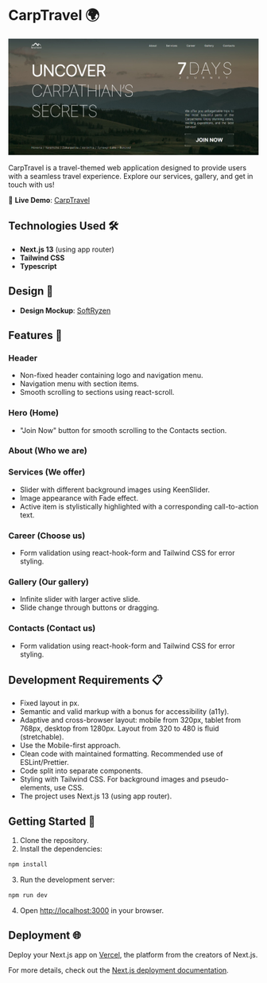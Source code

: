 # CarpTravel 🌍

![CarpTravel Screenshot](/public/images/carptravel.png)

CarpTravel is a travel-themed web application designed to provide users with a seamless travel experience. Explore our services, gallery, and get in touch with us!

🔗 **Live Demo**: [CarpTravel](https://carptravel-one.vercel.app/)

## Technologies Used 🛠️

- **Next.js 13** (using app router)
- **Tailwind CSS**
- **Typescript**

## Design 🎨

- **Design Mockup**: [SoftRyzen](https://internship.softryzen.com/)

## Features 🌟

### Header
- Non-fixed header containing logo and navigation menu.
- Navigation menu with section items.
- Smooth scrolling to sections using react-scroll.

### Hero (Home)
- "Join Now" button for smooth scrolling to the Contacts section.

### About (Who we are)

### Services (We offer)
- Slider with different background images using KeenSlider.
- Image appearance with Fade effect.
- Active item is stylistically highlighted with a corresponding call-to-action text.

### Career (Choose us)
- Form validation using react-hook-form and Tailwind CSS for error styling.

### Gallery (Our gallery)
- Infinite slider with larger active slide.
- Slide change through buttons or dragging.

### Contacts (Contact us)
- Form validation using react-hook-form and Tailwind CSS for error styling.

## Development Requirements 📋

- Fixed layout in px.
- Semantic and valid markup with a bonus for accessibility (a11y).
- Adaptive and cross-browser layout: mobile from 320px, tablet from 768px, desktop from 1280px. Layout from 320 to 480 is fluid (stretchable).
- Use the Mobile-first approach.
- Clean code with maintained formatting. Recommended use of ESLint/Prettier.
- Code split into separate components.
- Styling with Tailwind CSS. For background images and pseudo-elements, use CSS.
- The project uses Next.js 13 (using app router).

## Getting Started 🚀

1. Clone the repository.
2. Install the dependencies:

```bash
npm install
```

3. Run the development server:

```bash
npm run dev
```

4. Open [http://localhost:3000](http://localhost:3000) in your browser.

## Deployment 🌐

Deploy your Next.js app on [Vercel](https://vercel.com/new?utm_medium=default-template&filter=next.js&utm_source=create-next-app&utm_campaign=create-next-app-readme), the platform from the creators of Next.js.

For more details, check out the [Next.js deployment documentation](https://nextjs.org/docs/deployment).

